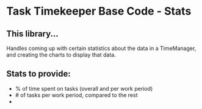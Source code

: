 # Task Timekeeper Base Code - Stats

## This library...

Handles coming up with certain statistics about the data in a TimeManager, and creating the charts to display that data.

## Stats to provide:

 - % of time spent on tasks (overall and per work period)
 - \# of tasks per work period, compared to the rest
 - 

